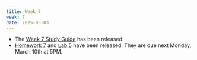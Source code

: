 ```yaml
---
title: Week 7
week: 7
date: 2025-03-03
---
```


- The [Week 7 Study Guide](/assets/guides/spring25/week07.pdf) has been released.
- [Homework 7](http://prob140.datahub.berkeley.edu/hub/user-redirect/git-pull?repo=https://github.com/prob140/materials-sp25&branch=main&subPath=hw/Homework_07.ipynb) and [Lab 5](http://prob140.datahub.berkeley.edu/hub/user-redirect/git-pull?repo=https://github.com/prob140/materials-sp25&branch=main&subPath=lab/Lab_05.ipynb) have been released. They are due next Monday, March 10th at 5PM.
